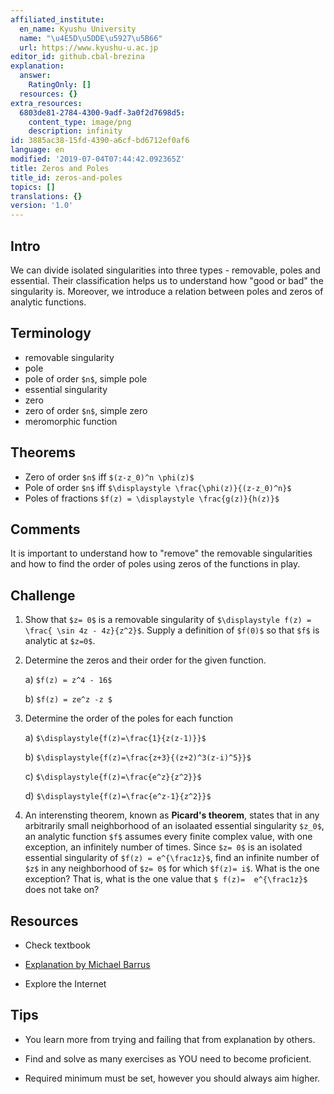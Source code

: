 ```yaml
---
affiliated_institute:
  en_name: Kyushu University
  name: "\u4E5D\u5DDE\u5927\u5B66"
  url: https://www.kyushu-u.ac.jp
editor_id: github.cbal-brezina
explanation:
  answer:
    RatingOnly: []
  resources: {}
extra_resources:
  6803de81-2784-4300-9adf-3a0f2d7698d5:
    content_type: image/png
    description: infinity
id: 3885ac38-15fd-4390-a6cf-bd6712ef0af6
language: en
modified: '2019-07-04T07:44:42.092365Z'
title: Zeros and Poles
title_id: zeros-and-poles
topics: []
translations: {}
version: '1.0'
---
```


## Intro

We can divide isolated singularities into three types - removable, poles and essential. Their classification helps us to understand how "good or bad" the singularity is. Moreover, we introduce a relation between poles and zeros of analytic functions. 


## Terminology

- removable singularity
- pole
- pole of order `$n$`, simple pole
- essential singularity
- zero
- zero of order `$n$`, simple zero
- meromorphic function



## Theorems

- Zero of order `$n$` iff `$(z-z_0)^n \phi(z)$`
- Pole of order `$n$` iff `$\displaystyle \frac{\phi(z)}{(z-z_0)^n}$`
- Poles of fractions `$f(z) = \displaystyle \frac{g(z)}{h(z)}$`



## Comments

It is important to understand how to "remove" the removable singularities  and how to find the order of poles using zeros of the functions in play. 


## Challenge

1. Show that `$z= 0$`  is a removable singularity of `$\displaystyle f(z) = \frac{ \sin 4z - 4z}{z^2}$`. Supply a definition of `$f(0)$` so that `$f$` is analytic at `$z=0$`. 

2. Determine the zeros  and their order for the given function.

    a) `$f(z) = z^4 - 16$`
    
    b) `$f(z) = ze^z -z $`

3. Determine the order of the poles for each function

   a)  `$\displaystyle{f(z)=\frac{1}{z(z-1)}}$`
   
   b)  `$\displaystyle{f(z)=\frac{z+3}{(z+2)^3(z-i)^5}}$`
   
   c)  `$\displaystyle{f(z)=\frac{e^z}{z^2}}$`
   
   d)  `$\displaystyle{f(z)=\frac{e^z-1}{z^2}}$`

4. An interensting theorem, known as **Picard's theorem**, states that in any arbitrarily small neighborhood of an isolaated essential singularity `$z_0$`, an analytic function `$f$` assumes every finite complex value, with one exception, an infinitely number of times. Since `$z= 0$` is an isolated essential singularity of `$f(z) = e^{\frac1z}$`, find an infinite number of `$z$` in any neighborhood of `$z= 0$` for which `$f(z)= i$`. What is the one exception? That is, what is the one value that `$ f(z)=  e^{\frac1z}$` does not take on?


## Resources

- Check textbook

- [Explanation by Michael Barrus](https://youtu.be/xZ0S8Ywwc9o)


- Explore the Internet

## Tips


- You learn more from trying and failing that from  explanation by others.

- Find and solve as many exercises as YOU need to become proficient.

- Required minimum must be set, however you should always aim higher.

